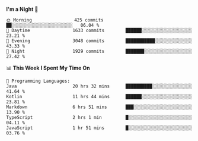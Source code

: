 <!--START_SECTION:waka-->
**I'm a Night 🦉** 

```text
🌞 Morning                425 commits         ██░░░░░░░░░░░░░░░░░░░░░░░   06.04 % 
🌆 Daytime                1633 commits        ██████░░░░░░░░░░░░░░░░░░░   23.21 % 
🌃 Evening                3048 commits        ███████████░░░░░░░░░░░░░░   43.33 % 
🌙 Night                  1929 commits        ███████░░░░░░░░░░░░░░░░░░   27.42 % 
```


📊 **This Week I Spent My Time On** 

```text
💬 Programming Languages: 
Java                     20 hrs 32 mins      ██████████░░░░░░░░░░░░░░░   41.64 % 
Kotlin                   11 hrs 44 mins      ██████░░░░░░░░░░░░░░░░░░░   23.81 % 
Markdown                 6 hrs 51 mins       ███░░░░░░░░░░░░░░░░░░░░░░   13.90 % 
TypeScript               2 hrs 1 min         █░░░░░░░░░░░░░░░░░░░░░░░░   04.11 % 
JavaScript               1 hr 51 mins        █░░░░░░░░░░░░░░░░░░░░░░░░   03.76 % 
```


<!--END_SECTION:waka-->

